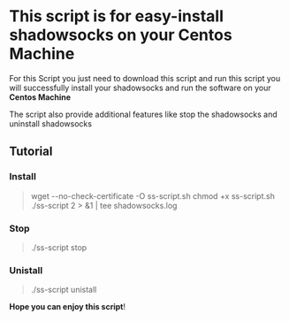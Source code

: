 # This script is for easy-install shadowsocks on your Centos Machine

For this Script you just need to download this script and run this script you will successfully install your shadowsocks and run the software on your **Centos Machine**

The script also provide additional features like stop the shadowsocks and uninstall shadowsocks

## Tutorial

### Install 
> wget --no-check-certificate -O ss-script.sh 
> chmod +x ss-script.sh
> ./ss-script 2 > &1 | tee shadowsocks.log
### Stop
> ./ss-script stop
### Unistall
> ./ss-script unistall

**Hope you can enjoy this script**!

